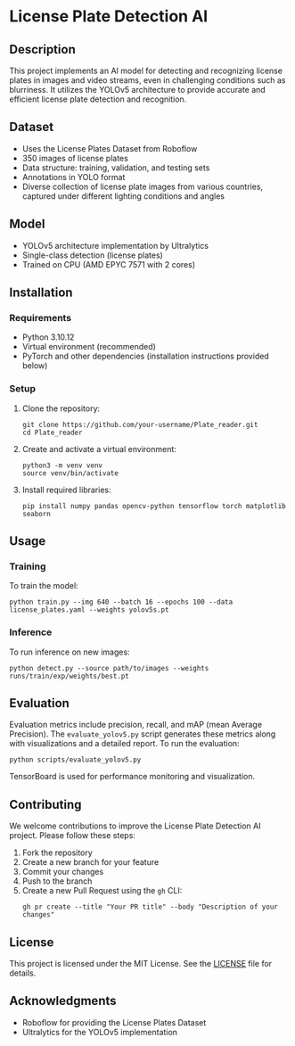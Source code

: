 # License Plate Detection AI

## Description
This project implements an AI model for detecting and recognizing license plates in images and video streams, even in challenging conditions such as blurriness. It utilizes the YOLOv5 architecture to provide accurate and efficient license plate detection and recognition.

## Dataset
- Uses the License Plates Dataset from Roboflow
- 350 images of license plates
- Data structure: training, validation, and testing sets
- Annotations in YOLO format
- Diverse collection of license plate images from various countries, captured under different lighting conditions and angles

## Model
- YOLOv5 architecture implementation by Ultralytics
- Single-class detection (license plates)
- Trained on CPU (AMD EPYC 7571 with 2 cores)

## Installation
### Requirements
- Python 3.10.12
- Virtual environment (recommended)
- PyTorch and other dependencies (installation instructions provided below)

### Setup
1. Clone the repository:
   ```
   git clone https://github.com/your-username/Plate_reader.git
   cd Plate_reader
   ```

2. Create and activate a virtual environment:
   ```
   python3 -m venv venv
   source venv/bin/activate
   ```

3. Install required libraries:
   ```
   pip install numpy pandas opencv-python tensorflow torch matplotlib seaborn
   ```

## Usage
### Training
To train the model:
```
python train.py --img 640 --batch 16 --epochs 100 --data license_plates.yaml --weights yolov5s.pt
```

### Inference
To run inference on new images:
```
python detect.py --source path/to/images --weights runs/train/exp/weights/best.pt
```

## Evaluation
Evaluation metrics include precision, recall, and mAP (mean Average Precision). The `evaluate_yolov5.py` script generates these metrics along with visualizations and a detailed report. To run the evaluation:
```
python scripts/evaluate_yolov5.py
```

TensorBoard is used for performance monitoring and visualization.

## Contributing
We welcome contributions to improve the License Plate Detection AI project. Please follow these steps:
1. Fork the repository
2. Create a new branch for your feature
3. Commit your changes
4. Push to the branch
5. Create a new Pull Request using the `gh` CLI:
   ```
   gh pr create --title "Your PR title" --body "Description of your changes"
   ```

## License
This project is licensed under the MIT License. See the [LICENSE](LICENSE) file for details.

## Acknowledgments
- Roboflow for providing the License Plates Dataset
- Ultralytics for the YOLOv5 implementation
